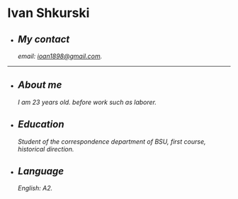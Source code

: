# Ivan Shkurski #
* ## *My contact* ##

  _email: ioan1898@gmail.com._

---

* ## *About me* ##

  _I am 23 years old. before work such as laborer._

* ## *Education* ##

  _Student of the correspondence department of BSU, first course, historical direction._

 * ## *Language* ##

   _English: A2._

